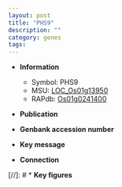 ```yaml
---
layout: post
title: "PHS9"
description: ""
category: genes
tags: 
---
```


* **Information**  
    + Symbol: PHS9  
    + MSU: [LOC_Os01g13950](http://rice.uga.edu/cgi-bin/ORF_infopage.cgi?orf=LOC_Os01g13950)  
    + RAPdb: [Os01g0241400](http://rapdb.dna.affrc.go.jp/viewer/gbrowse_details/irgsp1?name=Os01g0241400)  

* **Publication**  

* **Genbank accession number**  

* **Key message**  

* **Connection**  

[//]: # * **Key figures**  


